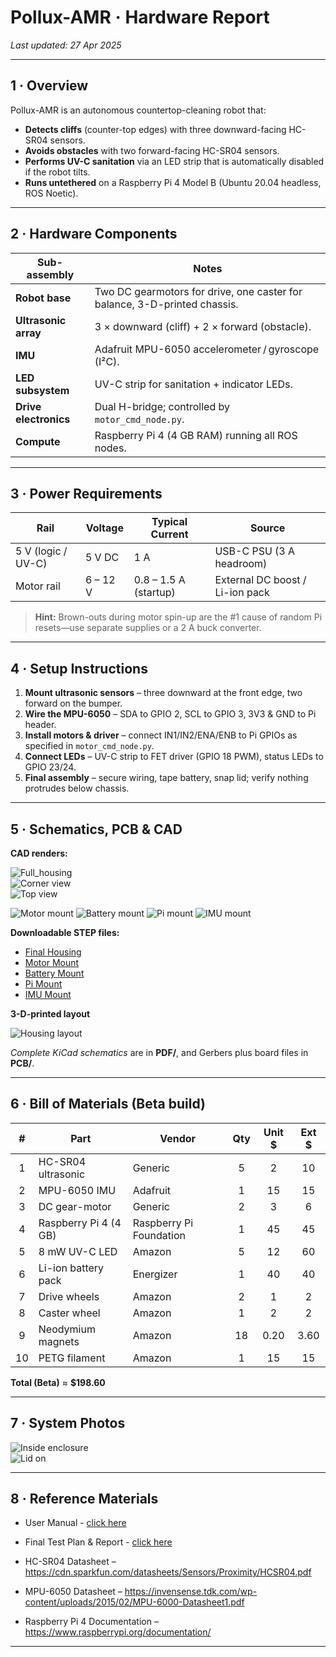 # Pollux-AMR · Hardware Report  
_Last updated: 27 Apr 2025_

---

## 1 · Overview  
Pollux-AMR is an autonomous countertop-cleaning robot that:  

* **Detects cliffs** (counter-top edges) with three downward-facing HC-SR04 sensors.  
* **Avoids obstacles** with two forward-facing HC-SR04 sensors.  
* **Performs UV-C sanitation** via an LED strip that is automatically disabled if the robot tilts.  
* **Runs untethered** on a Raspberry Pi 4 Model B (Ubuntu 20.04 headless, ROS Noetic).

---

## 2 · Hardware Components  

| Sub-assembly | Notes |
|--------------|-------|
| **Robot base** | Two DC gearmotors for drive, one caster for balance, 3-D-printed chassis. |
| **Ultrasonic array** | 3 × downward (cliff) + 2 × forward (obstacle). |
| **IMU** | Adafruit MPU-6050 accelerometer / gyroscope (I²C). |
| **LED subsystem** | UV-C strip for sanitation + indicator LEDs. |
| **Drive electronics** | Dual H-bridge; controlled by `motor_cmd_node.py`. |
| **Compute** | Raspberry Pi 4 (4 GB RAM) running all ROS nodes. |

---

## 3 · Power Requirements  

| Rail | Voltage | Typical Current | Source |
|------|---------|-----------------|--------|
| 5 V (logic / UV-C) | 5 V DC | 1 A | USB-C PSU (3 A headroom) |
| Motor rail | 6 – 12 V | 0.8 – 1.5 A (startup) | External DC boost / Li-ion pack |

> **Hint:** Brown-outs during motor spin-up are the #1 cause of random Pi resets—use separate supplies or a 2 A buck converter.

---

## 4 · Setup Instructions  

1. **Mount ultrasonic sensors** – three downward at the front edge, two forward on the bumper.  
2. **Wire the MPU-6050** – SDA to GPIO 2, SCL to GPIO 3, 3V3 & GND to Pi header.  
3. **Install motors & driver** – connect IN1/IN2/ENA/ENB to Pi GPIOs as specified in `motor_cmd_node.py`.  
4. **Connect LEDs** – UV-C strip to FET driver (GPIO 18 PWM), status LEDs to GPIO 23/24.  
5. **Final assembly** – secure wiring, tape battery, snap lid; verify nothing protrudes below chassis.

---

## 5 · Schematics, PCB & CAD  

**CAD renders:**

![Full_housing](images/Full_housing.png)  
![Corner view](images/corner_view_housing.png)  
![Top view](images/top_view_housing.png)

![Motor mount](images/motor_mount.png)
![Battery mount](images/battery_mount.png)
![Pi mount](images/pi_mount.png)
![IMU mount](images/imu_mount.png)

**Downloadable STEP files:**  

* [Final Housing](hardware/Final_housing.step)  
* [Motor Mount](hardware/Motor_mount.step)  
* [Battery Mount](hardware/Battery_mount.step)  
* [Pi Mount](hardware/PI_mount.step)  
* [IMU Mount](hardware/IMU_mount.step)

**3-D-printed layout**

![Housing layout](images/3d_Housing_Layout.png)

*Complete KiCad schematics* are in **PDF/**, and Gerbers plus board files in **PCB/**.

---

## 6 · Bill of Materials (Beta build)

| # | Part | Vendor | Qty | Unit $ | Ext $ |
|:-:|------|--------|:---:|:------:|:-----:|
| 1 | HC-SR04 ultrasonic | Generic | 5 | 2 | 10 |
| 2 | MPU-6050 IMU | Adafruit | 1 | 15 | 15 |
| 3 | DC gear-motor | Generic | 2 | 3 | 6 |
| 4 | Raspberry Pi 4 (4 GB) | Raspberry Pi Foundation | 1 | 45 | 45 |
| 5 | 8 mW UV-C LED | Amazon | 5 | 12 | 60 |
| 6 | Li-ion battery pack | Energizer | 1 | 40 | 40 |
| 7 | Drive wheels | Amazon | 2 | 1 | 2 |
| 8 | Caster wheel | Amazon | 1 | 2 | 2 |
| 9 | Neodymium magnets | Amazon | 18 | 0.20 | 3.60 |
| 10 | PETG filament | Amazon | 1 | 15 | 15 |

**Total (Beta)**  ≈ **$198.60**

---

## 7 · System Photos  

![Inside enclosure](images/inside_enclosure.png)  
![Lid on](images/enclosure_lid_on.png)

---

## 8 · Reference Materials  

* User Manual - [click here](https://docs.google.com/document/d/1WDNQtBAzQioiVHYzoj2xVuRMR3jV1yGgZe9JvNC5dmk/edit?usp=sharing)
* Final Test Plan & Report - [click here](https://docs.google.com/document/d/1nLfvciRge8nUAEQmeBG3rHHYXOoPHTD_1vJB__G8N-4/edit?usp=sharing)

* HC-SR04 Datasheet – <https://cdn.sparkfun.com/datasheets/Sensors/Proximity/HCSR04.pdf>  
* MPU-6050 Datasheet – <https://invensense.tdk.com/wp-content/uploads/2015/02/MPU-6000-Datasheet1.pdf>  
* Raspberry Pi 4 Documentation – <https://www.raspberrypi.org/documentation/>
---